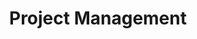---
layout: page
title: Project Management
permalink: "/services/project-management/"
description: We are commited to excellent service with a drive to accomplish our goals.
show_on_services: true
grid: true
service: true
summary: Projects, especially large-scale projects involving a diversiy of disciplines, would hardly succeed in the absence of a clear management structure and progress.
headline:
  image: "/uploads/project-management.jpg"
  title: "Project Management"
client_logos:
  - /uploads/client-1.png
  - /uploads/client-2.png
  - /uploads/client-3.png
  - /uploads/client-4.png
  - /uploads/client-5.png
  - /uploads/client-6.png
  - /uploads/client-7.png
  - /uploads/client-8.png
left_content:
  title: Project Management
  body: |-
    CNS MARINE has a wide-ranging experience and absolute confidence in working with a Client project management team.

    Close contact and excellent cooperation between Client, Contractor and subcontractor is the basis for high quality project management and ensures that the successfully completed project comes up to expectation and timely delivery.
    
    We offer the following experienced and competent project management personnel that can work and interact with clients or act as client representative on the project and these include

    - Project managers
    - Project supervisors
    - Project engineers
    - Project coordinators 
    - Project estimators 
    - Project control engineers
---
